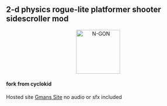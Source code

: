 ## 2-d physics rogue-lite platformer shooter sidescroller mod

<p align="center">
  <a href="http://gman-667.github.io/Ngonmodded" target="blank"><img src="https://i.imgur.com/xM2gDVX.png" width="120" alt="N-GON" /></a>
</p>

#### fork from cyclokid

Hosted site
[Gmans Site](http://gman-667.github.io/Ngonmodded/index.html)
no audio or sfx included 

